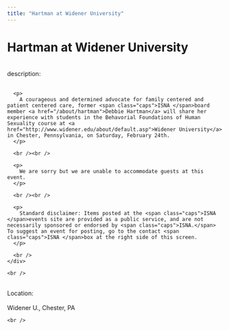 ```yaml
---
title: "Hartman at Widener University"
---
```


# Hartman at Widener University

<div class="flexinode-body flexinode-2">
  <div class="flexinode-textarea-1">
    <div class="form-item">
      <br /> <label>description:</label><br /><br /> 
      
      <p>
        A courageous and determined advocate for family centered and patient centered care, former <span class="caps">ISNA </span>board member <a href="/about/hartman">Debbie Hartman</a> will share her experience with students in the Behavorial Foundations of Human Sexuality course at <a href="http://www.widener.edu/about/default.asp">Widener University</a> in Chester, Pennsylvania, on Saturday, February 24th.
      </p>
      
      <br /><br />
      
      <p>
        We are sorry but we are unable to accommodate guests at this event.
      </p>
      
      <br /><br />
      
      <p>
        Standard disclaimer: Items posted at the <span class="caps">ISNA </span>events site are provided as a public service, and are not necessarily sponsored or endorsed by <span class="caps">ISNA.</span> To suggest an event for posting, go to the contact <span class="caps">ISNA </span>box at the right side of this screen.
      </p>
      
      <br />
    </div>
    
    <br />
  </div>
  
  <div class="flexinode-textfield-2">
    <div class="form-item">
      <br /> <label>Location:</label><br /><br /> Widener U., Chester, PA<br />
    </div>
    
    <br />
  </div>
</div>